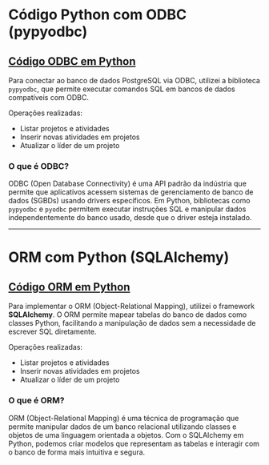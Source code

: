 # Código Python com ODBC (pypyodbc)
## [Código ODBC em Python](odbc_connect.py)

Para conectar ao banco de dados PostgreSQL via ODBC, utilizei a biblioteca `pypyodbc`, que permite executar comandos SQL em bancos de dados compatíveis com ODBC.

Operações realizadas:
- Listar projetos e atividades
- Inserir novas atividades em projetos
- Atualizar o líder de um projeto


### O que é ODBC?

ODBC (Open Database Connectivity) é uma API padrão da indústria que permite que aplicativos acessem sistemas de gerenciamento de banco de dados (SGBDs) usando drivers específicos. Em Python, bibliotecas como `pypyodbc` e `pyodbc` permitem executar instruções SQL e manipular dados independentemente do banco usado, desde que o driver esteja instalado.

---

# ORM com Python (SQLAlchemy)
## [Código ORM em Python](orm_connect.py)

Para implementar o ORM (Object-Relational Mapping), utilizei o framework **SQLAlchemy**. O ORM permite mapear tabelas do banco de dados como classes Python, facilitando a manipulação de dados sem a necessidade de escrever SQL diretamente.

Operações realizadas:
- Listar projetos e atividades
- Inserir novas atividades em projetos
- Atualizar o líder de um projeto

### O que é ORM?

ORM (Object-Relational Mapping) é uma técnica de programação que permite manipular dados de um banco relacional utilizando classes e objetos de uma linguagem orientada a objetos. Com o SQLAlchemy em Python, podemos criar modelos que representam as tabelas e interagir com o banco de forma mais intuitiva e segura.
